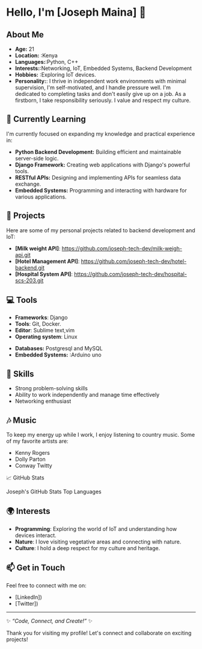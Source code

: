 # Hello, I'm [Joseph Maina] 👋

## About Me

* **Age:** 21
* **Location:** :Kenya
* **Languages:**:Python, C++
* **Interests:**:Networking, IoT, Embedded Systems, Backend Development
* **Hobbies:**  :Exploring IoT devices.
* **Personality:**: I thrive in independent work environments with minimal supervision, I'm self-motivated, and I handle pressure well. I'm dedicated to completing tasks and don't easily give up on a job.  As a firstborn, I take responsibility seriously.  I value and respect my culture.

## 🌱 Currently Learning

I'm currently focused on expanding my knowledge and practical experience in:

* **Python Backend Development:** Building efficient and maintainable server-side logic.
* **Django Framework:** Creating web applications with Django's powerful tools.
* **RESTful APIs:** Designing and implementing APIs for seamless data exchange.
* **Embedded Systems:** Programming and interacting with hardware for various applications.

## 🚀 Projects

Here are some of my personal projects related to backend development and IoT:
- **[Milk weight API]**: https://github.com/joseph-tech-dev/milk-weigh-api.git
- **[Hotel Management API]**: https://github.com/joseph-tech-dev/hotel-backend.git
- **[Hospital System API]**: https://github.com/joseph-tech-dev/hospital-scs-203.git

## 💻 Tools
- **Frameworks**: Django
- **Tools**: Git, Docker.
- **Editor**: Sublime text,vim
- **Operating system**: Linux
* **Databases:** Postgresql and MySQL
* **Embedded Systems:** :Arduino uno

## 🔧 Skills
- Strong problem-solving skills
- Ability to work independently and manage time effectively
- Networking enthusiast


## 🎶 Music
To keep my energy up while I work, I enjoy listening to country music. Some of my favorite artists are:
- Kenny Rogers
- Dolly Parton
- Conway Twitty

📈 GitHub Stats

Joseph's GitHub Stats Top Languages

## 🌍 Interests
- **Programming**: Exploring the world of IoT and understanding how devices interact.
- **Nature**: I love visiting vegetative areas and connecting with nature.
- **Culture**: I hold a deep respect for my culture and heritage.

## 📫 Get in Touch
Feel free to connect with me on:
- [LinkedIn])
- [Twitter])

---
✨ *“Code, Connect, and Create!”* ✨ 

Thank you for visiting my profile! Let's connect and collaborate on exciting projects!
